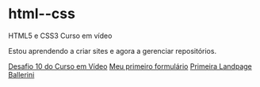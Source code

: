 # html--css
 HTML5 e CSS3 Curso em vídeo

Estou aprendendo a criar sites e agora a gerenciar repositórios.

<a href="https://marcosrbatista.github.io/html--css/Exerc%C3%ADcios/Desafio10/android.html">Desafio 10 do Curso em Vídeo</a>
<a href="https://marcosrbatista.github.io/html--css/Exerc%C3%ADcios/formulario/formulario.html">Meu primeiro formulário</a>
<a href="https://marcosrbatista.github.io/html--css/Exerc%C3%ADcios/landpage/landpage.html"> Primeira Landpage Ballerini </a>